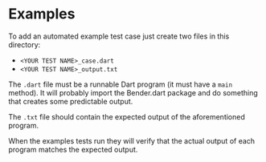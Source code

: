 # Examples

To add an automated example test case just create two files in
this directory:

  * `<YOUR TEST NAME>_case.dart`
  * `<YOUR TEST NAME>_output.txt`

The `.dart` file must be a runnable Dart program (it must have
a `main` method). It will probably import the Bender.dart
package and do something that creates some predictable output.

The `.txt` file should contain the expected output of the
aforementioned program.

When the examples tests run they will verify that the actual
output of each program matches the expected output.